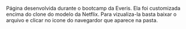 Página desenvolvida durante o bootcamp da Everis. Ela foi customizada encima do clone do modelo da Netflix.
Para vizualiza-la basta baixar o arquivo e clicar no icone do navegardor que aparece na pasta.
